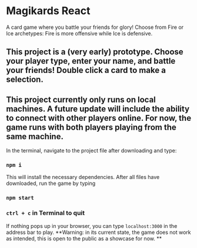 # Magikards React
A card game where you battle your friends for glory! Choose from Fire or Ice archetypes: Fire is more offensive while Ice is defensive. 

## This project is a (very early) prototype. Choose your player type, enter your name, and battle your friends! Double click a card to make a selection.  


## This project currently only runs on local machines. A future update will include the ability to connect with other players online. For now, the game runs with both players playing from the same machine. 

In the terminal, navigate to the project file after downloading and type:
### `npm i`

This will install the necessary dependencies. After all files have downloaded, run the game by typing 

### `npm start`

### `ctrl + c` in Terminal to quit
If nothing pops up in your browser, you can type `localhost:3000` in the address bar to play. 
**Warning: in its current state, the game does not work as intended, this is open to the public as a showcase for now. **
